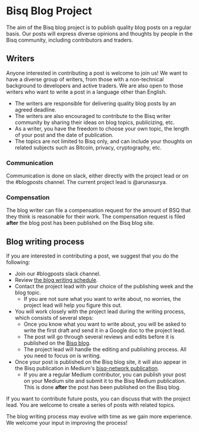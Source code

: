 # Bisq Blog Project

The aim of the Bisq blog project is to publish quality blog posts on a regular basis. Our posts will express diverse opinions and thoughts by people in the Bisq community, including contributors and traders. 

## Writers
Anyone interested in contributing a post is welcome to join us! We want to have a diverse group of writers, from those with a non-technical background to developers and active traders. We are also open to those writers who want to write a post in a language other than English.

- The writers are responsible for delivering quality blog posts by an agreed deadline.
- The writers are also encouraged to contribute to the Bisq writer community by sharing their ideas on blog topics, publicizing, etc.
- As a writer, you have the freedom to choose your own topic, the length of your post and the date of publication.
- The topics are not limited to Bisq only, and can include your thoughts on related subjects such as Bitcoin, privacy, cryptography, etc.

### Communication
Communication is done on slack, either directly with the project lead or on the #blogposts channel.
The current project lead is @arunasurya.

### Compensation
The blog writer can file a compensation request for the amount of BSQ that they think is reasonable for their work. 
The compensation request is filed **after** the blog post has been published on the Bisq blog site.

## Blog writing process
If you are interested in contributing a post, we suggest that you do the following:
- Join our #blogposts slack channel.
- Review [the blog writing schedule](https://docs.google.com/spreadsheets/d/1En6LwJQlzpsY5rOSuiZa2ThoI8rrdlTNoJK1ZlsIi38/edit#gid=0).
- Contact the project lead with your choice of the publishing week and the blog topic.
  - If you are not sure what you want to write about, no worries, the project lead will help you figure this out.
- You will work closely with the project lead during the writing process, which consists of several steps:
  - Once you know what you want to write about, you will be asked to write the first draft and send it in a Google doc to the project lead.
  - The post will go through several reviews and edits before it is published on the [Bisq blog](https://bisq.network/blog/).
  - The project lead will handle the editing and publishing process. All you need to focus on is writing.
- Once your post is published on the Bisq blog site, it will also appear in the Bisq publication in Medium's [bisq-network publication](https://medium.com/bisq-network).
  - If you are a regular Medium contributor, you can publish your post on your Medium site and submit it to the Bisq Medium publication. This is done **after** the post has been published on the Bisq blog.

If you want to contribute future posts, you can discuss that with the project lead. You are welcome to create a series of posts with related topics.

The blog writing process may evolve with time as we gain more experience. We welcome your input in improving the process!

